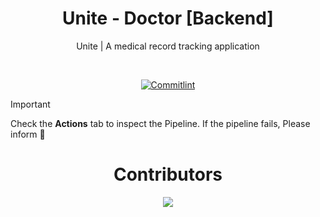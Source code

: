 
<h1 align="center">Unite - Doctor [Backend]</h1>
<p align="center">Unite | A medical record tracking application</p> 

<br>


<div align="center">
  
[![Commitlint](https://github.com/Dune-Global/unite-doctor-backend/actions/workflows/quality-check.yaml/badge.svg)](https://github.com/Dune-Global/unite-doctor-backend/actions/workflows/quality-check.yaml)
</div>

> [!IMPORTANT]
> Check the **Actions** tab to inspect the Pipeline. If the pipeline fails, Please inform 🙌


<h1 align="center">Contributors</h1>

<div align="center">
  
<a href="https://github.com/Dune-Global/unite-doctor-backend/graphs/contributors">
  <img src="https://contrib.rocks/image?repo=Dune-Global/unite-doctor-backend" />
</a>
</div>

